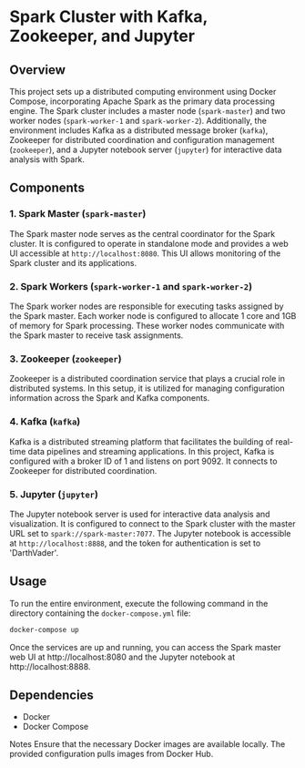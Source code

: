 # Spark Cluster with Kafka, Zookeeper, and Jupyter

## Overview

This project sets up a distributed computing environment using Docker Compose, incorporating Apache Spark as the primary data processing engine. The Spark cluster includes a master node (`spark-master`) and two worker nodes (`spark-worker-1` and `spark-worker-2`). Additionally, the environment includes Kafka as a distributed message broker (`kafka`), Zookeeper for distributed coordination and configuration management (`zookeeper`), and a Jupyter notebook server (`jupyter`) for interactive data analysis with Spark.

## Components

### 1. Spark Master (`spark-master`)

The Spark master node serves as the central coordinator for the Spark cluster. It is configured to operate in standalone mode and provides a web UI accessible at `http://localhost:8080`. This UI allows monitoring of the Spark cluster and its applications.

### 2. Spark Workers (`spark-worker-1` and `spark-worker-2`)

The Spark worker nodes are responsible for executing tasks assigned by the Spark master. Each worker node is configured to allocate 1 core and 1GB of memory for Spark processing. These worker nodes communicate with the Spark master to receive task assignments.

### 3. Zookeeper (`zookeeper`)

Zookeeper is a distributed coordination service that plays a crucial role in distributed systems. In this setup, it is utilized for managing configuration information across the Spark and Kafka components.

### 4. Kafka (`kafka`)

Kafka is a distributed streaming platform that facilitates the building of real-time data pipelines and streaming applications. In this project, Kafka is configured with a broker ID of 1 and listens on port 9092. It connects to Zookeeper for distributed coordination.

### 5. Jupyter (`jupyter`)

The Jupyter notebook server is used for interactive data analysis and visualization. It is configured to connect to the Spark cluster with the master URL set to `spark://spark-master:7077`. The Jupyter notebook is accessible at `http://localhost:8888`, and the token for authentication is set to 'DarthVader'.

## Usage

To run the entire environment, execute the following command in the directory containing the `docker-compose.yml` file:

```bash
docker-compose up

```

Once the services are up and running, you can access the Spark master web UI at 
http://localhost:8080 and the Jupyter notebook at http://localhost:8888.

## Dependencies
- Docker
- Docker Compose

Notes
Ensure that the necessary Docker images are available locally. The provided configuration pulls images from Docker Hub.